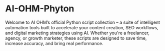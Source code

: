 # AI-OHM-Phyton
Welcome to AI OHM’s official Python script collection – a suite of intelligent automation tools built to accelerate your content creation, SEO workflows, and digital marketing strategies using AI.  Whether you're a freelancer, agency, or growth marketer, these scripts are designed to save time, increase accuracy, and bring real performance.
